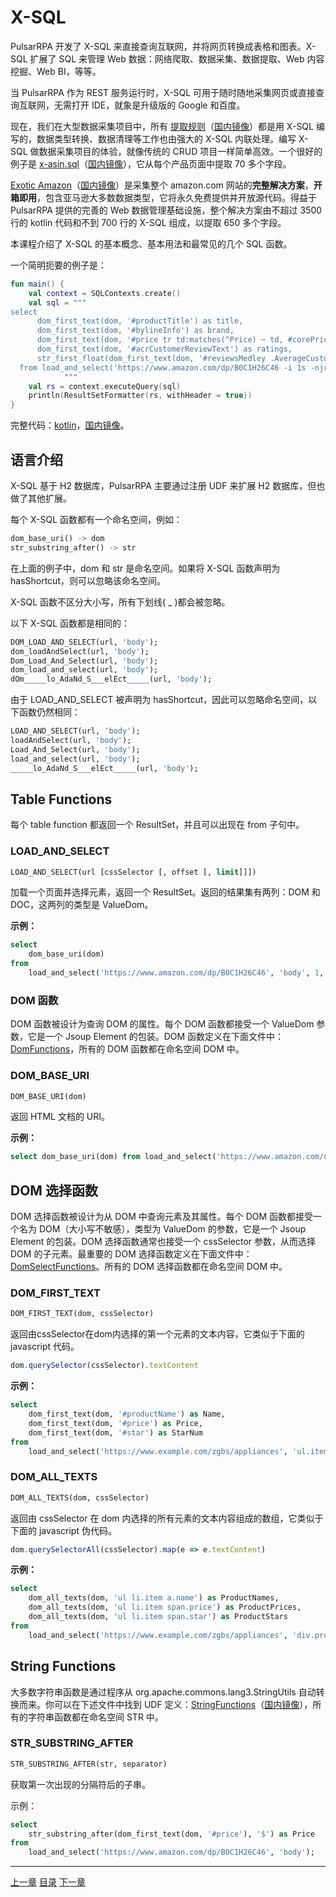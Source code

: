 X-SQL
=

PulsarRPA 开发了 X-SQL 来直接查询互联网，并将网页转换成表格和图表。X-SQL 扩展了 SQL 来管理 Web 数据：网络爬取、数据采集、数据提取、Web 内容挖掘、Web BI，等等。

当 PulsarRPA 作为 REST 服务运行时，X-SQL 可用于随时随地采集网页或直接查询互联网，无需打开 IDE，就象是升级版的 Google 和百度。

现在，我们在大型数据采集项目中，所有 [提取规则](https://github.com/platonai/exotic-amazon/tree/main/src/main/resources/sites/amazon/crawl/parse/sql/crawl/)（[国内镜像](https://gitee.com/platonai_galaxyeye/exotic-amazon/tree/main/src/main/resources/sites/amazon/crawl/parse/sql/crawl/)）都是用 X-SQL 编写的，数据类型转换、数据清理等工作也由强大的 X-SQL 内联处理。编写 X-SQL 做数据采集项目的体验，就像传统的 CRUD 项目一样简单高效。一个很好的例子是 [x-asin.sql](https://github.com/platonai/exotic-amazon/blob/main/src/main/resources/sites/amazon/crawl/parse/sql/crawl/x-asin.sql)（[国内镜像](https://gitee.com/platonai_galaxyeye/exotic-amazon/blob/main/src/main/resources/sites/amazon/crawl/parse/sql/crawl/x-asin.sql)），它从每个产品页面中提取 70 多个字段。

[Exotic Amazon](https://github.com/platonai/exotic-amazon)（[国内镜像](https://gitee.com/platonai_galaxyeye/exotic-amazon)）是采集整个 amazon.com 网站的**完整解决方案**，**开箱即用**，包含亚马逊大多数数据类型，它将永久免费提供并开放源代码。得益于 PulsarRPA 提供的完善的 Web 数据管理基础设施，整个解决方案由不超过 3500 行的 kotlin 代码和不到 700 行的 X-SQL 组成，以提取 650 多个字段。

本课程介绍了 X-SQL 的基本概念、基本用法和最常见的几个 SQL 函数。

一个简明扼要的例子是：

```kotlin
fun main() {
    val context = SQLContexts.create()
    val sql = """
select
      dom_first_text(dom, '#productTitle') as title,
      dom_first_text(dom, '#bylineInfo') as brand,
      dom_first_text(dom, '#price tr td:matches(^Price) ~ td, #corePrice_desktop tr td:matches(^Price) ~ td') as price,
      dom_first_text(dom, '#acrCustomerReviewText') as ratings,
      str_first_float(dom_first_text(dom, '#reviewsMedley .AverageCustomerReviews span:contains(out of)'), 0.0) as score
  from load_and_select('https://www.amazon.com/dp/B0C1H26C46 -i 1s -njr 3', 'body');
            """
    val rs = context.executeQuery(sql)
    println(ResultSetFormatter(rs, withHeader = true))
}
```

完整代码：[kotlin](/pulsar-app/pulsar-examples/src/main/kotlin/ai/platon/pulsar/examples/_10_XSQL.kt)，[国内镜像](https://gitee.com/platonai_galaxyeye/PulsarRPA/blob/1.10.x/pulsar-app/pulsar-examples/src/main/kotlin/ai/platon/pulsar/examples/_10_XSQL.kt)。

## 语言介绍

X-SQL 基于 H2 数据库，PulsarRPA 主要通过注册 UDF 来扩展 H2 数据库，但也做了其他扩展。

每个 X-SQL 函数都有一个命名空间，例如：

```sql
dom_base_uri() -> dom
str_substring_after() -> str
```

在上面的例子中，dom 和 str 是命名空间。如果将 X-SQL 函数声明为 hasShortcut，则可以忽略该命名空间。

X-SQL 函数不区分大小写，所有下划线( _ )都会被忽略。

以下 X-SQL 函数都是相同的：

```sql
DOM_LOAD_AND_SELECT(url, 'body');
dom_loadAndSelect(url, 'body');
Dom_Load_And_Select(url, 'body');
dom_load_and_select(url, 'body');
dOm_____lo_AdaNd_S___elEct_____(url, 'body');
```

由于 LOAD_AND_SELECT 被声明为 hasShortcut，因此可以忽略命名空间，以下函数仍然相同：

```sql
LOAD_AND_SELECT(url, 'body');
loadAndSelect(url, 'body');
Load_And_Select(url, 'body');
load_and_select(url, 'body');
_____lo_AdaNd_S___elEct_____(url, 'body');
```

## Table Functions

每个 table function 都返回一个 ResultSet，并且可以出现在 from 子句中。

###  LOAD_AND_SELECT

```sql
LOAD_AND_SELECT(url [cssSelector [, offset [, limit]]])
```

加载一个页面并选择元素，返回一个 ResultSet。返回的结果集有两列：DOM 和 DOC，这两列的类型是 ValueDom。

**示例：**

```sql
select
    dom_base_uri(dom)
from
    load_and_select('https://www.amazon.com/dp/B0C1H26C46', 'body', 1, 10)
```

### DOM 函数

DOM 函数被设计为查询 DOM 的属性。每个 DOM 函数都接受一个 ValueDom 参数，它是一个 Jsoup Element 的包装。DOM 函数定义在下面文件中：[DomFunctions](/pulsar-ql/src/main/kotlin/ai/platon/pulsar/ql/h2/udfs/DomFunctions.kt)，所有的 DOM 函数都在命名空间 DOM 中。

### DOM_BASE_URI

```sql
DOM_BASE_URI(dom)
```

返回 HTML 文档的 URI。

**示例：**

```sql
select dom_base_uri(dom) from load_and_select('https://www.amazon.com/dp/B0C1H26C46', 'body')
```

## DOM 选择函数

DOM 选择函数被设计为从 DOM 中查询元素及其属性。每个 DOM 函数都接受一个名为 DOM（大小写不敏感），类型为 ValueDom 的参数，它是一个 Jsoup Element 的包装。DOM 选择函数通常也接受一个 cssSelector 参数，从而选择 DOM 的子元素。最重要的 DOM 选择函数定义在下面文件中：[DomSelectFunctions](/pulsar-ql/src/main/kotlin/ai/platon/pulsar/ql/h2/udfs/DomSelectFunctions.kt)。所有的 DOM 选择函数都在命名空间 DOM 中。

###  DOM_FIRST_TEXT

```sql
DOM_FIRST_TEXT(dom, cssSelector)
```

 返回由cssSelector在dom内选择的第一个元素的文本内容，它类似于下面的 javascript 代码。

```javascript
dom.querySelector(cssSelector).textContent
```

**示例：**

```sql
select
    dom_first_text(dom, '#productName') as Name,
    dom_first_text(dom, '#price') as Price,
    dom_first_text(dom, '#star') as StarNum
from
    load_and_select('https://www.example.com/zgbs/appliances', 'ul.item-collection li.item')
```

### DOM_ALL_TEXTS

```sql
DOM_ALL_TEXTS(dom, cssSelector)
```

返回由 cssSelector 在 dom 内选择的所有元素的文本内容组成的数组，它类似于下面的 javascript 伪代码。

```javascript
dom.querySelectorAll(cssSelector).map(e => e.textContent)
```

**示例：**

```sql
select
    dom_all_texts(dom, 'ul li.item a.name') as ProductNames,
    dom_all_texts(dom, 'ul li.item span.price') as ProductPrices,
    dom_all_texts(dom, 'ul li.item span.star') as ProductStars
from
    load_and_select('https://www.example.com/zgbs/appliances', 'div.products')
```

## String Functions

大多数字符串函数是通过程序从 org.apache.commons.lang3.StringUtils 自动转换而来。你可以在下述文件中找到 UDF 定义：[StringFunctions](/pulsar-ql/src/main/kotlin/ai/platon/pulsar/ql/h2/udfs/StringFunctions.kt)（[国内镜像](https://gitee.com/platonai_galaxyeye/PulsarRPA/blob/1.10.x/pulsar-ql/src/main/kotlin/ai/platon/pulsar/ql/h2/udfs/StringFunctions.kt)），所有的字符串函数都在命名空间 STR 中。

### STR_SUBSTRING_AFTER

```sql
STR_SUBSTRING_AFTER(str, separator)
```

获取第一次出现的分隔符后的子串。

示例：

```sql
select
    str_substring_after(dom_first_text(dom, '#price'), '$') as Price
from
    load_and_select('https://www.amazon.com/dp/B0C1H26C46', 'body');
```

------

[上一章](12massive-crawling.md) [目录](1home.md) [下一章](14AI-extraction.md)
